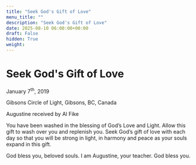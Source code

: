 ```yaml
---
title: "Seek God's Gift of Love"
menu_title: ""
description: "Seek God's Gift of Love"
date: 2025-08-10 06:00:00+00:00
draft: False
hidden: True
weight:
---
```

# Seek God's Gift of Love

January 7<sup>th</sup>, 2019

Gibsons Circle of Light, Gibsons, BC, Canada

Augustine received by Al Fike

You have been washed in the blessing of God’s Love and Light. Allow this gift to wash over you and replenish you. Seek God’s gift of love with each day so that you will be strong in light, in harmony and peace as your souls expand in this gift.

God bless you, beloved souls. I am Augustine, your teacher. God bless you.
